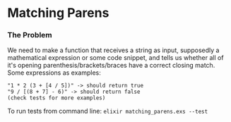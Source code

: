 # Matching Parens

### The Problem<br />
We need to make a function that receives a string as input, supposedly a mathematical expression or some code snippet, and tells us whether all of it's opening parenthesis/brackets/braces have a correct closing match.<br />
Some expressions as examples:

```jason
"1 * 2 (3 + [4 / 5])" -> should return true
"9 / [(8 + 7] - 6)" -> should return false
(check tests for more examples)
```

To run tests from command line: `elixir matching_parens.exs --test`
